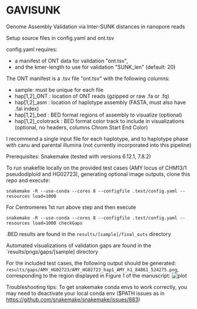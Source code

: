# GAVISUNK
Genome Assembly Validation via Inter-SUNK distances in nanopore reads

Setup source files in config.yaml and ont.tsv

config.yaml requires:
- a manifest of ONT data for validation "ont.tsv",
- and the kmer-length to use for validation "SUNK_len" (default: 20)

The ONT manifest is a .tsv file "ont.tsv" with the following columns:
- sample: must be unique for each file
- hap[1,2]\_ONT : location of ONT reads (gzipped or raw .fa or .fq)
- hap[1,2]\_asm : location of haplotype assembly (FASTA, must also have .fai index)
- hap[1,2]\_bed : BED format regions of assembly to visualize (optional) 
- hap[1,2]\_colotrack : BED format color track to include in visualizations (optional, no headers, columns Chrom Start End Color) 

I recommend a single input file for each haplotype, and to haplotype phase with canu and parental illumina (not currently incorporated into this pipeline)

Prerequisites: Snakemake (tested with versions 6.12.1, 7.8.2)

To run snakefile locally on the provided test cases (AMY locus of CHM13/1 pseudodiploid and HG02723), generating optional image outputs, clone this repo and execute:
```
snakemake -R --use-conda --cores 8 --configfile .test/config.yaml --resources load=1000
```
For Centromeres 1st run above step and then execute
```
snakemake -R --use-conda --cores 8 --configfile .test/config.yaml --resources load=1000 checkGaps
```

.BED results are found in the `results/[sample]/final_outs` directory

Automated visualizations of validation gaps are found in the `results/pngs/gaps/[sample] directory

For the included test cases, the following output should be generated: `results/gaps/AMY_HG02723/AMY_HG02723_hap1_AMY_h1_84861_524275.png`, corresponding to the region displayed in Figure 1 of the manuscript:
![plot](./.test/data/HG02723/AMY_HG02723_hap1_AMY_h1_84861_524275.png)




Troubleshooting tips: 
To get snakemake conda envs to work correctly, you may need to deactivate your local conda env ($PATH issues as in https://github.com/snakemake/snakemake/issues/883)
